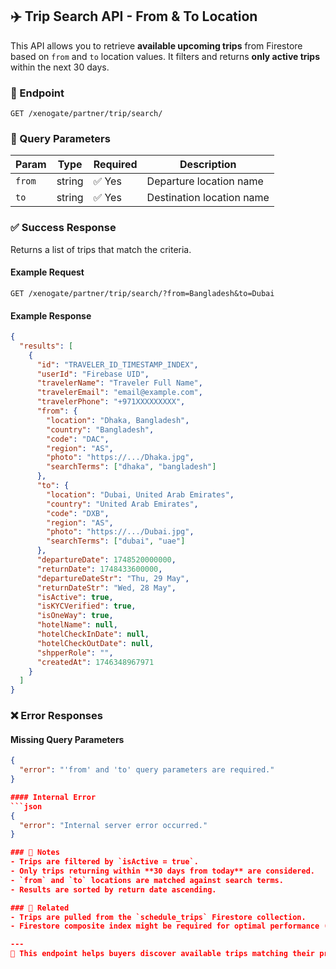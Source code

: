 ## ✈️ Trip Search API - From & To Location

This API allows you to retrieve **available upcoming trips** from Firestore based on `from` and `to` location values. It filters and returns **only active trips** within the next 30 days.

### 🔗 Endpoint

```
GET /xenogate/partner/trip/search/
```

### 🧾 Query Parameters

| Param  | Type   | Required | Description               |
| ------ | ------ | -------- | ------------------------- |
| `from` | string | ✅ Yes   | Departure location name   |
| `to`   | string | ✅ Yes   | Destination location name |

### ✅ Success Response

Returns a list of trips that match the criteria.

#### Example Request

```
GET /xenogate/partner/trip/search/?from=Bangladesh&to=Dubai
```

#### Example Response

```json
{
  "results": [
    {
      "id": "TRAVELER_ID_TIMESTAMP_INDEX",
      "userId": "Firebase UID",
      "travelerName": "Traveler Full Name",
      "travelerEmail": "email@example.com",
      "travelerPhone": "+971XXXXXXXXX",
      "from": {
        "location": "Dhaka, Bangladesh",
        "country": "Bangladesh",
        "code": "DAC",
        "region": "AS",
        "photo": "https://.../Dhaka.jpg",
        "searchTerms": ["dhaka", "bangladesh"]
      },
      "to": {
        "location": "Dubai, United Arab Emirates",
        "country": "United Arab Emirates",
        "code": "DXB",
        "region": "AS",
        "photo": "https://.../Dubai.jpg",
        "searchTerms": ["dubai", "uae"]
      },
      "departureDate": 1748520000000,
      "returnDate": 1748433600000,
      "departureDateStr": "Thu, 29 May",
      "returnDateStr": "Wed, 28 May",
      "isActive": true,
      "isKYCVerified": true,
      "isOneWay": true,
      "hotelName": null,
      "hotelCheckInDate": null,
      "hotelCheckOutDate": null,
      "shpperRole": "",
      "createdAt": 1746348967971
    }
  ]
}
```

### ❌ Error Responses

#### Missing Query Parameters

````json
{
  "error": "'from' and 'to' query parameters are required."
}

#### Internal Error
```json
{
  "error": "Internal server error occurred."
}

### 📝 Notes
- Trips are filtered by `isActive = true`.
- Only trips returning within **30 days from today** are considered.
- `from` and `to` locations are matched against search terms.
- Results are sorted by return date ascending.

### 🔁 Related
- Trips are pulled from the `schedule_trips` Firestore collection.
- Firestore composite index might be required for optimal performance (check Firebase console if errors arise).

---
🛫 This endpoint helps buyers discover available trips matching their product destination. Great for powering request-based logistics!

````

